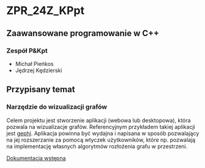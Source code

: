# ZPR_24Z_KPpt

## Zaawansowane programowanie w C++
### Zespół P&Kpt
- Michał Pieńkos
- Jędrzej Kędzierski
## Przypisany temat
### Narzędzie do wizualizacji grafów
Celem projektu jest stworzenie aplikacji (webowa lub desktopowa), która pozwala na wizualizacje grafów. Referencyjnym przykładem takiej aplikacji jest [gephi](https://gephi.org). Aplikacja powinna być wydajna i napisana w sposób pozwalający na jej rozszerzanie za pomocą wtyczek użytkowników, które np. pozwalają na implementację własnych algorytmów rozłożenia grafu w przestrzeni.

[Dokumentacja wstępna](./dokumentacja_wstepna.md)